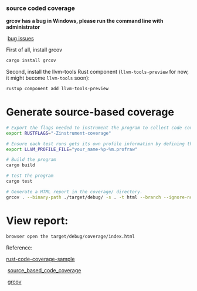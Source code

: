 ### source coded coverage

**grcov has a bug in Windows, please run the command line with administrator**

​	[bug issues](https://github.com/mozilla/grcov/issues/561)


First of all, install grcov
```sh
cargo install grcov
```

Second, install the llvm-tools Rust component (`llvm-tools-preview` for now, it might become `llvm-tools` soon):
```sh
rustup component add llvm-tools-preview
```

# Generate source-based coverage

```sh
# Export the flags needed to instrument the program to collect code coverage.
export RUSTFLAGS="-Zinstrument-coverage"

# Ensure each test runs gets its own profile information by defining the LLVM_PROFILE_FILE environment variable (%p will be replaced by the process ID, and %m by the binary signature):
export LLVM_PROFILE_FILE="your_name-%p-%m.profraw"

# Build the program
cargo build

# test the program 
cargo test

# Generate a HTML report in the coverage/ directory.
grcov . --binary-path ./target/debug/ -s . -t html --branch --ignore-not-existing -o ./target/debug/coverage/
```

# View report:
```sh
browser open the target/debug/coverage/index.html
```
Reference:

​[rust-code-coverage-sample](https://github.com/marco-c/rust-code-coverage-sample)

​	[source_based_code_coverage](https://doc.rust-lang.org/beta/unstable-book/compiler-flags/source-based-code-coverage.html#running-the-instrumented-binary-to-generate-raw-coverage-profiling-data)

​	[grcov](https://github.com/mozilla/grcov)

